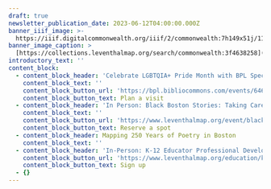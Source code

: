 ```yaml
---
draft: true
newsletter_publication_date: 2023-06-12T04:00:00.000Z
banner_iiif_image: >-
  https://iiif.digitalcommonwealth.org/iiif/2/commonwealth:7h149x51j/1116,1713,5597,1776/2000,/0/default.jpg
banner_image_caption: >
  [https://collections.leventhalmap.org/search/commonwealth:3f4638258](https://collections.leventhalmap.org/search/commonwealth:3f4638258)
introductory_text: ''
content_block:
  - content_block_header: 'Celebrate LGBTQIA+ Pride Month with BPL Special Collections '
    content_block_text: ''
    content_block_button_url: 'https://bpl.bibliocommons.com/events/64651ea1023dc43e008233b7'
    content_block_button_text: Plan a visit
  - content_block_header: 'In Person: Black Boston Stories: Taking Care · June 15, 6:00pm ET'
    content_block_text: ''
    content_block_button_url: 'https://www.leventhalmap.org/event/black-boston-stories-taking-care/'
    content_block_button_text: Reserve a spot
  - content_block_header: Mapping 250 Years of Poetry in Boston
    content_block_text: ''
  - content_block_header: 'In-Person: K-12 Educator Professional Development Workshop · July 10-12'
    content_block_button_url: 'https://www.leventhalmap.org/education/k12/professional-development/'
    content_block_button_text: Sign up
  - {}
---
```




